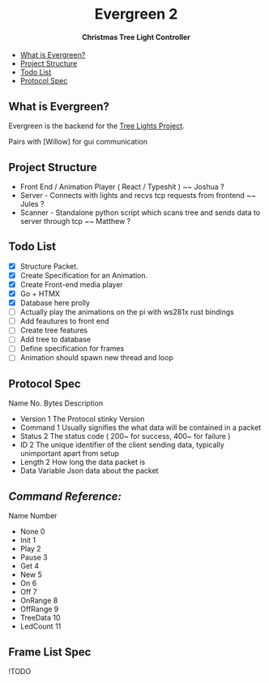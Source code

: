 <div align="center">

# Evergreen 2

#### Christmas Tree Light Controller

</div>

* [What is Evergreen?](#-What-is-Evergreen)
* [Project Structure](#-Project-Structure)
* [Todo List](#-Todo-List)
* [Protocol Spec](#-Protocol-Spec)


## What is Evergreen?

Evergreen is the backend for the [Tree Lights Project]().

Pairs with [Willow] for gui communication

## Project Structure

- Front End / Animation Player ( React / Typeshit ) ~~ Joshua ?
- Server - Connects with lights and recvs tcp requests from frontend ~~ Jules ?
- Scanner - Standalone python script which scans tree and sends data to server through tcp ~~ Matthew ?

## Todo List

- [x] Structure Packet.
- [x] Create Specification for an Animation.
- [x] Create Front-end media player
- [x] Go + HTMX
- [x] Database here prolly
- [ ] Actually play the animations on the pi with ws281x rust bindings
- [ ] Add feautures to front end
- [ ] Create tree features
- [ ] Add tree to database
- [ ] Define specification for frames
- [ ] Animation should spawn new thread and loop

## Protocol Spec

Name      No. Bytes   Description

- Version   1           The Protocol stinky Version
- Command   1           Usually signifies the what data will be contained in a packet
- Status    2           The status code ( 200~ for success, 400~ for failure )
- ID        2           The unique identifier of the client sending data, typically unimportant apart from setup
- Length    2           How long the data packet is
- Data      Variable    Json data about the packet

## *Command Reference:*

Name      Number

- None      0
- Init      1
- Play      2
- Pause     3
- Get       4
- New       5
- On        6
- Off       7
- OnRange   8
- OffRange  9
- TreeData  10
- LedCount  11

## Frame List Spec

!TODO
